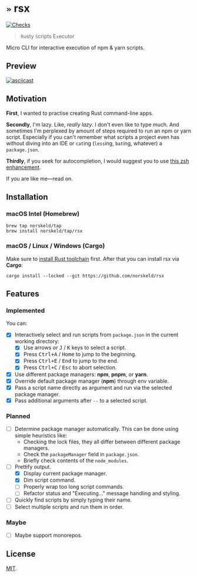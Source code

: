 # `»` rsx

[![Checks](https://img.shields.io/github/actions/workflow/status/norskeld/rsx/check.yml?style=flat-square&colorA=22272d&colorB=22272d&label=checks)](https://github.com/norskeld/rsx/actions)

> `R`usty `S`cripts E`x`ecutor

Micro CLI for interactive execution of npm & yarn scripts.

## Preview

[![asciicast](https://asciinema.org/a/566078.svg)](https://asciinema.org/a/566078)

## Motivation

**First**, I wanted to practise creating Rust command-line apps.

**Secondly**, I'm lazy. Like, _really lazy_. I don't even like to type much. And sometimes I'm perplexed by amount of steps required to run an npm or yarn script. Especially if you can't remember what scripts a project even has without diving into an IDE or `cat`ing (`less`ing, `bat`ing, whatever) a `package.json`.

**Thirdly**, if you seek for autocompletion, I would suggest you to use [this zsh enhancement](https://github.com/lukechilds/zsh-better-npm-completion).

If you are like me—read on.

## Installation

### macOS Intel (Homebrew)

```shell
brew tap norskeld/tap
brew install norskeld/tap/rsx
```

### macOS / Linux / Windows (Cargo)

Make sure to [install Rust toolchain][rust-toolchain] first. After that you can install rsx via **Cargo**:

```shell
cargo install --locked --git https://github.com/norskeld/rsx
```

## Features

### Implemented

You can:

- [x] Interactively select and run scripts from `package.json` in the current working directory:
  - [x] Use arrows _or_ <kbd>J</kbd> / <kbd>K</kbd> keys to select a script.
  - [x] Press <kbd>Ctrl+A</kbd> / <kbd>Home</kbd> to jump to the beginning.
  - [x] Press <kbd>Ctrl+E</kbd> / <kbd>End</kbd> to jump to the end.
  - [x] Press <kbd>Ctrl+C</kbd> / <kbd>Esc</kbd> to abort selection.
- [x] Use different package managers: **npm**, **pnpm**, or **yarn**.
- [x] Override default package manager (**npm**) through env variable.
- [x] Pass a script name directly as argument and run via the selected package manager.
- [x] Pass additional arguments after `--` to a selected script.

### Planned

- [ ] Determine package manager automatically. This can be done using simple heuristics like:
  - Checking the lock files, they all differ between different package managers.
  - Check the `packageManager` field in `package.json`.
  - Briefly check contents of the `node_modules`.
- [ ] Prettify output.
  - [x] Display current package manager.
  - [x] Dim script command.
  - [ ] Properly wrap too long script commands.
  - [ ] Refactor status and "Executing..." message handling and styling.
- [ ] Quickly find scripts by simply typing their name.
- [ ] Select multiple scripts and run them in order.

### Maybe

- [ ] Maybe support monorepos.

## License

[MIT](LICENSE).

<!-- Links -->

[cargo]: https://doc.rust-lang.org/cargo/
[rust-toolchain]: https://www.rust-lang.org/tools/install
